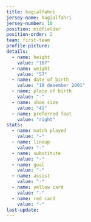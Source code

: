 ```yaml
---
title: hagialfahri
jersey-name: hagialfahri
jersey-number: 10
position: midfielder
position-order: 2
team: first-team
profile-picture:
details:
  - name: height
    value: "167"
  - name: weight
    value: "57"
  - name: date of birth
    value: "10 desember 2001"
  - name: place of birth
    value: "-"
  - name: shoe size
    value: "41"
  - name: preferred foot
    value: "right"
stats:
  - name: match played
    value: "-"
  - name: lineup
    value: "-"
  - name: substitute
    value: "-"
  - name: goal
    value: "-"
  - name: assist
    value: "-"
  - name: yellow card
    value: "-"
  - name: red card
    value: "-"
last-update:
---
```


